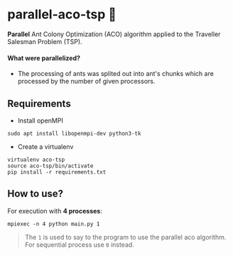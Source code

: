 # parallel-aco-tsp :ant:

**Parallel** Ant Colony Optimization (ACO) algorithm applied to the Traveller Salesman Problem (TSP).

#### What were parallelized?

- The processing of ants was splited out into ant's chunks which are processed by the number of given processors.


## Requirements

- Install openMPI
```shell
sudo apt install libopenmpi-dev python3-tk
```

- Create a virtualenv
```
virtualenv aco-tsp
source aco-tsp/bin/activate
pip install -r requirements.txt
```


## How to use?

For execution with **4 processes**:
```
mpiexec -n 4 python main.py 1
```

> The `1` is used to say to the program to use the parallel aco algorithm. For sequential process use `0` instead.
